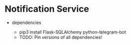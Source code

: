 # Notification Service

* dependencies

  * pip3 install Flask-SQLAlchemy python-telegram-bot
  * TODO: Pin versions of all dependencies!